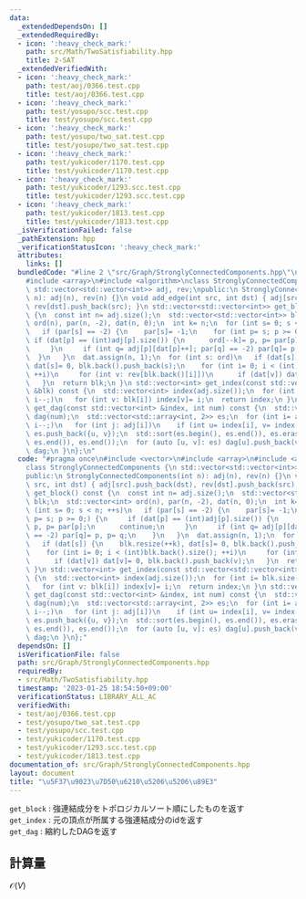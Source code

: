 ```yaml
---
data:
  _extendedDependsOn: []
  _extendedRequiredBy:
  - icon: ':heavy_check_mark:'
    path: src/Math/TwoSatisfiability.hpp
    title: 2-SAT
  _extendedVerifiedWith:
  - icon: ':heavy_check_mark:'
    path: test/aoj/0366.test.cpp
    title: test/aoj/0366.test.cpp
  - icon: ':heavy_check_mark:'
    path: test/yosupo/scc.test.cpp
    title: test/yosupo/scc.test.cpp
  - icon: ':heavy_check_mark:'
    path: test/yosupo/two_sat.test.cpp
    title: test/yosupo/two_sat.test.cpp
  - icon: ':heavy_check_mark:'
    path: test/yukicoder/1170.test.cpp
    title: test/yukicoder/1170.test.cpp
  - icon: ':heavy_check_mark:'
    path: test/yukicoder/1293.scc.test.cpp
    title: test/yukicoder/1293.scc.test.cpp
  - icon: ':heavy_check_mark:'
    path: test/yukicoder/1813.test.cpp
    title: test/yukicoder/1813.test.cpp
  _isVerificationFailed: false
  _pathExtension: hpp
  _verificationStatusIcon: ':heavy_check_mark:'
  attributes:
    links: []
  bundledCode: "#line 2 \"src/Graph/StronglyConnectedComponents.hpp\"\n#include <vector>\n\
    #include <array>\n#include <algorithm>\nclass StronglyConnectedComponents {\n\
    \ std::vector<std::vector<int>> adj, rev;\npublic:\n StronglyConnectedComponents(int\
    \ n): adj(n), rev(n) {}\n void add_edge(int src, int dst) { adj[src].push_back(dst),\
    \ rev[dst].push_back(src); }\n std::vector<std::vector<int>> get_block() const\
    \ {\n  const int n= adj.size();\n  std::vector<std::vector<int>> blk;\n  std::vector<int>\
    \ ord(n), par(n, -2), dat(n, 0);\n  int k= n;\n  for (int s= 0; s < n; ++s)\n\
    \   if (par[s] == -2) {\n    par[s]= -1;\n    for (int p= s; p >= 0;) {\n    \
    \ if (dat[p] == (int)adj[p].size()) {\n      ord[--k]= p, p= par[p];\n      continue;\n\
    \     }\n     if (int q= adj[p][dat[p]++]; par[q] == -2) par[q]= p, p= q;\n  \
    \  }\n   }\n  dat.assign(n, 1);\n  for (int s: ord)\n   if (dat[s]) {\n    blk.resize(++k),\
    \ dat[s]= 0, blk.back().push_back(s);\n    for (int i= 0; i < (int)blk.back().size();\
    \ ++i)\n     for (int v: rev[blk.back()[i]])\n      if (dat[v]) dat[v]= 0, blk.back().push_back(v);\n\
    \   }\n  return blk;\n }\n std::vector<int> get_index(const std::vector<std::vector<int>>\
    \ &blk) const {\n  std::vector<int> index(adj.size());\n  for (int i= blk.size();\
    \ i--;)\n   for (int v: blk[i]) index[v]= i;\n  return index;\n }\n std::vector<std::vector<int>>\
    \ get_dag(const std::vector<int> &index, int num) const {\n  std::vector<std::vector<int>>\
    \ dag(num);\n  std::vector<std::array<int, 2>> es;\n  for (int i= adj.size();\
    \ i--;)\n   for (int j: adj[i])\n    if (int u= index[i], v= index[j]; u != v)\
    \ es.push_back({u, v});\n  std::sort(es.begin(), es.end()), es.erase(std::unique(es.begin(),\
    \ es.end()), es.end());\n  for (auto [u, v]: es) dag[u].push_back(v);\n  return\
    \ dag;\n }\n};\n"
  code: "#pragma once\n#include <vector>\n#include <array>\n#include <algorithm>\n\
    class StronglyConnectedComponents {\n std::vector<std::vector<int>> adj, rev;\n\
    public:\n StronglyConnectedComponents(int n): adj(n), rev(n) {}\n void add_edge(int\
    \ src, int dst) { adj[src].push_back(dst), rev[dst].push_back(src); }\n std::vector<std::vector<int>>\
    \ get_block() const {\n  const int n= adj.size();\n  std::vector<std::vector<int>>\
    \ blk;\n  std::vector<int> ord(n), par(n, -2), dat(n, 0);\n  int k= n;\n  for\
    \ (int s= 0; s < n; ++s)\n   if (par[s] == -2) {\n    par[s]= -1;\n    for (int\
    \ p= s; p >= 0;) {\n     if (dat[p] == (int)adj[p].size()) {\n      ord[--k]=\
    \ p, p= par[p];\n      continue;\n     }\n     if (int q= adj[p][dat[p]++]; par[q]\
    \ == -2) par[q]= p, p= q;\n    }\n   }\n  dat.assign(n, 1);\n  for (int s: ord)\n\
    \   if (dat[s]) {\n    blk.resize(++k), dat[s]= 0, blk.back().push_back(s);\n\
    \    for (int i= 0; i < (int)blk.back().size(); ++i)\n     for (int v: rev[blk.back()[i]])\n\
    \      if (dat[v]) dat[v]= 0, blk.back().push_back(v);\n   }\n  return blk;\n\
    \ }\n std::vector<int> get_index(const std::vector<std::vector<int>> &blk) const\
    \ {\n  std::vector<int> index(adj.size());\n  for (int i= blk.size(); i--;)\n\
    \   for (int v: blk[i]) index[v]= i;\n  return index;\n }\n std::vector<std::vector<int>>\
    \ get_dag(const std::vector<int> &index, int num) const {\n  std::vector<std::vector<int>>\
    \ dag(num);\n  std::vector<std::array<int, 2>> es;\n  for (int i= adj.size();\
    \ i--;)\n   for (int j: adj[i])\n    if (int u= index[i], v= index[j]; u != v)\
    \ es.push_back({u, v});\n  std::sort(es.begin(), es.end()), es.erase(std::unique(es.begin(),\
    \ es.end()), es.end());\n  for (auto [u, v]: es) dag[u].push_back(v);\n  return\
    \ dag;\n }\n};"
  dependsOn: []
  isVerificationFile: false
  path: src/Graph/StronglyConnectedComponents.hpp
  requiredBy:
  - src/Math/TwoSatisfiability.hpp
  timestamp: '2023-01-25 18:54:50+09:00'
  verificationStatus: LIBRARY_ALL_AC
  verifiedWith:
  - test/aoj/0366.test.cpp
  - test/yosupo/two_sat.test.cpp
  - test/yosupo/scc.test.cpp
  - test/yukicoder/1170.test.cpp
  - test/yukicoder/1293.scc.test.cpp
  - test/yukicoder/1813.test.cpp
documentation_of: src/Graph/StronglyConnectedComponents.hpp
layout: document
title: "\u5F37\u9023\u7D50\u6210\u5206\u5206\u89E3"
---
```

`get_block` : 強連結成分をトポロジカルソート順にしたものを返す \
`get_index` : 元の頂点が所属する強連結成分のidを返す \
`get_dag`   : 縮約したDAGを返す
## 計算量
$\mathcal{O}(V)$
